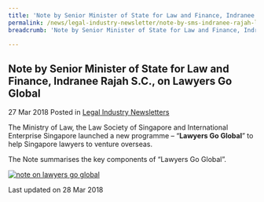 ```yaml
---
title: 'Note by Senior Minister of State for Law and Finance, Indranee Rajah S.C., on Lawyers Go Global'
permalink: /news/legal-industry-newsletter/note-by-sms-indranee-rajah-lawyers-go-global/
breadcrumb: 'Note by Senior Minister of State for Law and Finance, Indranee Rajah S.C., on Lawyers Go Global'

---
```



<style>
  .image {width: 200px;}
  .image img {max-width: 100%;}
</style>

Note by Senior Minister of State for Law and Finance, Indranee Rajah S.C., on Lawyers Go Global
---

27 Mar 2018 Posted in [Legal Industry Newsletters](/news/legal-industry-newsletters/)

The Ministry of Law, the Law Society of Singapore and International Enterprise Singapore launched a new programme – “**Lawyers Go Global**” to help Singapore lawyers to venture overseas.

The Note summarises the key components of “Lawyers Go Global”.

<div class="image">
  <a href="/files/NoteonLawyersGoGlobal.pdf/"><img src="/images/1522222808259.jpg/" title="note on lawyers go global" alt="note on lawyers go global"></a>
</div>

<p class="right-side-updated">Last updated on 28 Mar 2018</p>
